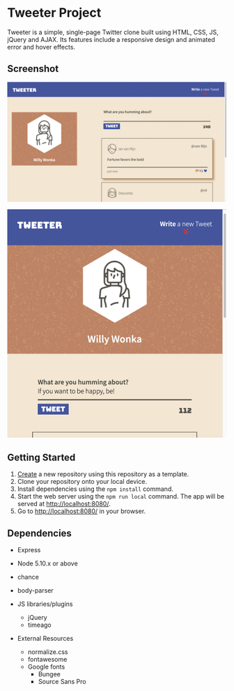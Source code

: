 # Tweeter Project

Tweeter is a simple, single-page Twitter clone built using HTML, CSS, JS, jQuery and AJAX. Its features include a responsive design and animated error and hover effects.

## Screenshot

!["Desktop version (1024px and above)"](https://github.com/SeeratSidhu/tweeter/blob/master/docs/desktop.png?raw=true)

!["Tablet/smartphone version (1020px and below)"](https://github.com/SeeratSidhu/tweeter/blob/master/docs/tablet-screen.png?raw=true)


## Getting Started

1. [Create](https://github.com/SeeratSidhu/tweeter) a new repository using this repository as a template.
2. Clone your repository onto your local device.
3. Install dependencies using the `npm install` command.
3. Start the web server using the `npm run local` command. The app will be served at <http://localhost:8080/>.
4. Go to <http://localhost:8080/> in your browser.

## Dependencies

- Express
- Node 5.10.x or above
- chance
- body-parser

- JS libraries/plugins
  - jQuery
  - timeago

- External Resources
  - normalize.css
  - fontawesome
  - Google fonts
    - Bungee
    - Source Sans Pro

